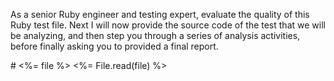 As a senior Ruby engineer and testing expert, evaluate the quality of this Ruby test file. Next I will now provide the source code of the test that we will be analyzing, and then step you through a series of analysis activities, before finally asking you to provided a final report.

<test>
# <%= file %>
<%= File.read(file) %>
</test>